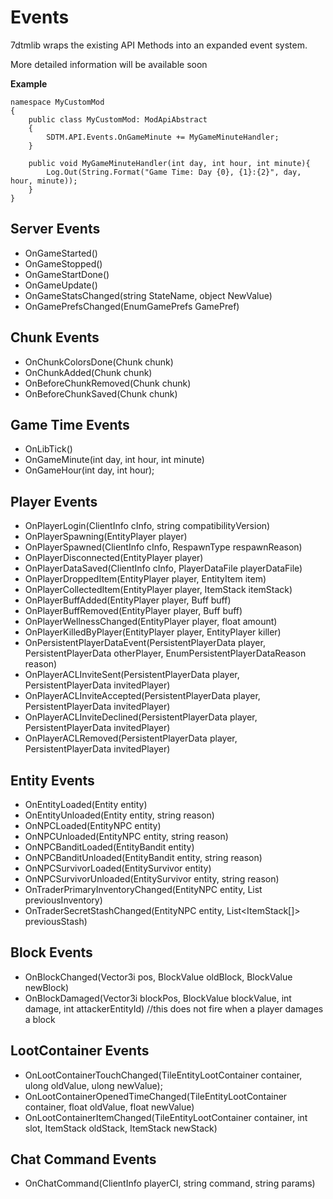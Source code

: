 # Events
7dtmlib wraps the existing API Methods into an expanded event system.

More detailed information will be available soon

__Example__

```
namespace MyCustomMod
{
	public class MyCustomMod: ModApiAbstract
	{
		SDTM.API.Events.OnGameMinute += MyGameMinuteHandler;
	}
	
	public void MyGameMinuteHandler(int day, int hour, int minute){
		Log.Out(String.Format("Game Time: Day {0}, {1}:{2}", day, hour, minute));
	}
}
```

## Server Events
- OnGameStarted()
- OnGameStopped()
- OnGameStartDone()
- OnGameUpdate()
- OnGameStatsChanged(string StateName, object NewValue)
- OnGamePrefsChanged(EnumGamePrefs GamePref)

## Chunk Events
- OnChunkColorsDone(Chunk chunk)
- OnChunkAdded(Chunk chunk)
- OnBeforeChunkRemoved(Chunk chunk)
- OnBeforeChunkSaved(Chunk chunk)

## Game Time Events
- OnLibTick()
- OnGameMinute(int day, int hour, int minute)
- OnGameHour(int day, int hour);

## Player Events
- OnPlayerLogin(ClientInfo cInfo, string compatibilityVersion)
- OnPlayerSpawning(EntityPlayer player)
- OnPlayerSpawned(ClientInfo cInfo, RespawnType respawnReason)
- OnPlayerDisconnected(EntityPlayer player)
- OnPlayerDataSaved(ClientInfo cInfo, PlayerDataFile playerDataFile)
- OnPlayerDroppedItem(EntityPlayer player, EntityItem item)
- OnPlayerCollectedItem(EntityPlayer player, ItemStack itemStack)
- OnPlayerBuffAdded(EntityPlayer player, Buff buff)
- OnPlayerBuffRemoved(EntityPlayer player, Buff buff)
- OnPlayerWellnessChanged(EntityPlayer player, float amount)
- OnPlayerKilledByPlayer(EntityPlayer player, EntityPlayer killer)
- OnPersistentPlayerDataEvent(PersistentPlayerData player, PersistentPlayerData otherPlayer, EnumPersistentPlayerDataReason reason)
- OnPlayerACLInviteSent(PersistentPlayerData player, PersistentPlayerData invitedPlayer)
- OnPlayerACLInviteAccepted(PersistentPlayerData player, PersistentPlayerData invitedPlayer)
- OnPlayerACLInviteDeclined(PersistentPlayerData player, PersistentPlayerData invitedPlayer)
- OnPlayerACLRemoved(PersistentPlayerData player, PersistentPlayerData invitedPlayer)


## Entity Events
- OnEntityLoaded(Entity entity)
- OnEntityUnloaded(Entity entity, string reason)
- OnNPCLoaded(EntityNPC entity)
- OnNPCUnloaded(EntityNPC entity, string reason)
- OnNPCBanditLoaded(EntityBandit entity)
- OnNPCBanditUnloaded(EntityBandit entity, string reason)
- OnNPCSurvivorLoaded(EntitySurvivor entity)
- OnNPCSurvivorUnloaded(EntitySurvivor entity, string reason)
- OnTraderPrimaryInventoryChanged(EntityNPC entity, List<ItemStack> previousInventory)
- OnTraderSecretStashChanged(EntityNPC entity, List<ItemStack[]> previousStash)

## Block Events
- OnBlockChanged(Vector3i pos, BlockValue oldBlock, BlockValue newBlock)
- OnBlockDamaged(Vector3i blockPos, BlockValue blockValue, int damage, int attackerEntityId) //this does not fire when a player damages a block

## LootContainer Events
- OnLootContainerTouchChanged(TileEntityLootContainer container, ulong oldValue, ulong newValue);
- OnLootContainerOpenedTimeChanged(TileEntityLootContainer container, float oldValue, float newValue)
- OnLootContainerItemChanged(TileEntityLootContainer container, int slot, ItemStack oldStack, ItemStack newStack)

		
## Chat Command Events
- OnChatCommand(ClientInfo playerCI, string command, string params)
